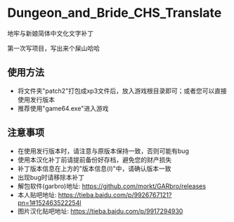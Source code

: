 # Dungeon_and_Bride_CHS_Translate

地牢与新娘简体中文化文字补丁

第一次写项目，写出来个屎山哈哈

## 使用方法

- 将文件夹"patch2"打包成xp3文件后，放入游戏根目录即可；或者您可以直接使用发行版本
- 推荐使用"game64.exe"进入游戏

## 注意事项

- 在使用发行版本时，请注意与原版本保持一致，否则可能有bug
- 使用本汉化补丁前请提前备份好存档，避免您的财产损失
- 补丁版本信息在上方的"版本信息(I)"中，请确认版本一致
- 出现bug时请移除本补丁
- 解包软件(garbro)地址: <https://github.com/morkt/GARbro/releases>
- 本人贴吧地址: <https://tieba.baidu.com/p/9926767121?pn=1#152463522254l>
- 图片汉化贴吧地址: <https://tieba.baidu.com/p/9917294930>
